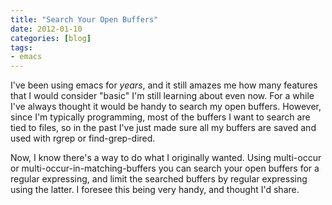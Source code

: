```yaml
---
title: "Search Your Open Buffers"
date: 2012-01-10
categories: [blog]
tags:
- emacs
---
```

I've been using emacs for *years*, and it still amazes me how many features that I would consider "basic" I'm still learning about even now. For a while I've always thought it would be handy to search my open buffers. However, since I'm typically programming, most of the buffers I want to search are tied to files, so in the past I've just made sure all my buffers are saved and used with rgrep or find-grep-dired.

Now, I know there's a way to do what I originally wanted. Using multi-occur or multi-occur-in-matching-buffers you can search your open buffers for a regular expressing, and limit the searched buffers by regular expressing using the latter. I foresee this being very handy, and thought I'd share.
